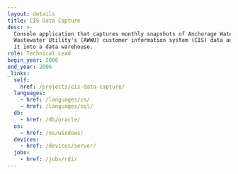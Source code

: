 ```yaml
---
layout: details
title: CIS Data Capture
desc: >-
  Console application that captures monthly snapshots of Anchorage Water &
  Wastewater Utility's (AWWU) customer information system (CIS) data and loads
  it into a data warehouse.
role: Technical Lead
begin_year: 2006
end_year: 2006
_links:
  self:
    href: /projects/cis-data-capture/
  languages:
    - href: /languages/cs/
    - href: /languages/sql/
  db:
    - href: /db/oracle/
  os:
    - href: /os/windows/
  devices:
    - href: /devices/server/
  jobs:
    - href: /jobs/rdi/
---
```

